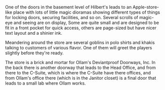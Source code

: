 One of the doors in the basement level of Hilbert's leads to an Apple-store-like place with lots of little magic
dioramas showing different types of things for locking doors, securing facilities, and so on. Several scrolls of
magic-eye and seeing are on display, Some are quite small and are designed to be fit in a front pocket for quick access,
others are page-sized but have nicer text layout and a shinier ink.

Meandering around the store are several goblins in polo shirts and khakis talking to customers of various flavor. One
of them will greet the players slightly before they're ready.

The store is a brick and mortar for Ollam's Deviantproof Doorways, Inc. In the back there is another doorway that leads
to the Head Office, and from there to the C-Suite, which is where the C-Suite have there offices, and from Ollam's
office there (which is in the Janitor closet) is a final door that leads to a small lab where Ollam works.
